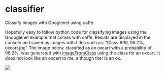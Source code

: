 # classifier
Classify images with Googlenet using caffe.

Hopefully easy to follow python code for classifying images using the Goooglenet example that comes with caffe. Results are displayed in the console and saved as images with titles such as: "Class 690, 98.2%, oxcart.jpg"  The image below, classfied as an oxcart with a probability of 98.2%, was generated with [ImageFromClass](https://github.com/chipgarner/ImageFromClass) using the class for an oxcart.  It does not look like an oxcart to me, although ther is an ox.

![ ](https://github.com/chipgarner/classifier/blob/master/results/Class%20690,%2098.2%25,%20oxcart.jpg?raw=true)
